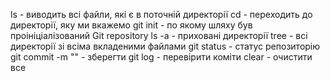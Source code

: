 ls - виводить всі файли, які є в поточній директорії
cd - переходить до директорії, яку ми вкажемо
git init - по якому шляху був проініціалізований Git repository
ls -a - приховані директорії
tree - всі директорії зі всіма вкладеними файлами
git status - статус репозиторію 
git commit -m "" - зберегти
git log - перевірити коміти
clear - очистити все
